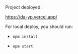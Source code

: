 Project deployed:

https://da-yp.vercel.app/

For local deploy, you should run:

- `npm install`

- `npm start`
